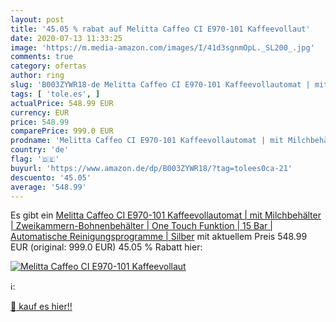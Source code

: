 ```yaml
---
layout: post
title: '45.05 % rabat auf Melitta Caffeo CI E970-101 Kaffeevollaut'
date: 2020-07-13 11:33:25
image: 'https://m.media-amazon.com/images/I/41d3sgnmOpL._SL200_.jpg'
comments: true
category: ofertas
author: ring
slug: 'B003ZYWR18-de Melitta Caffeo CI E970-101 Kaffeevollautomat | mit...'
tags: [ 'tole.es', ]
actualPrice: 548.99 EUR
currency: EUR
price: 548.99
comparePrice: 999.0 EUR
prodname: 'Melitta Caffeo CI E970-101 Kaffeevollautomat | mit Milchbehälter | Zweikammern-Bohnenbehälter | One Touch Funktion | 15 Bar | Automatische Reinigungsprogramme | Silber'
country: 'de'
flag: '🇩🇪'
buyurl: 'https://www.amazon.de/dp/B003ZYWR18/?tag=tolees0ca-21'
descuento: '45.05'
average: '548.99'
---
```


Es gibt ein [Melitta Caffeo CI E970-101 Kaffeevollautomat | mit Milchbehälter | Zweikammern-Bohnenbehälter | One Touch Funktion | 15 Bar | Automatische Reinigungsprogramme | Silber](https://www.amazon.de/dp/B003ZYWR18/?tag=tolees0ca-21) mit aktuellem Preis 548.99 EUR (original: 999.0 EUR) 45.05 % Rabatt hier:

[![Melitta Caffeo CI E970-101 Kaffeevollaut](https://m.media-amazon.com/images/I/41d3sgnmOpL._SL200_.jpg)](https://www.amazon.de/dp/B003ZYWR18/?tag=tolees0ca-21)

ℹ️:


[🛒 kauf es hier!!](https://www.amazon.de/dp/B003ZYWR18/?tag=tolees0ca-21)
